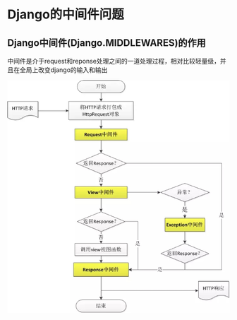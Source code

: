 # Django的中间件问题

## Django中间件\(Django.MIDDLEWARES\)的作用

中间件是介于request和reponse处理之间的一道处理过程，相对比较轻量级，并且在全局上改变django的输入和输出

![&#x4E2D;&#x95F4;&#x4EF6;&#x7684;&#x4F7F;&#x7528;&#x60C5;&#x51B5;](../../.gitbook/assets/image%20%2819%29.png)



